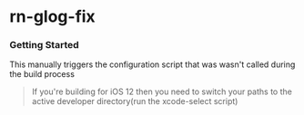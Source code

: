 # rn-glog-fix

### Getting Started

This manually triggers the configuration script that was wasn't called during the build process

>If you're building for iOS 12 then you need to switch your paths to the active developer directory(run the xcode-select script)

